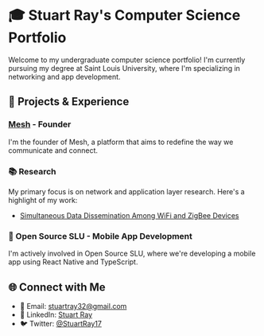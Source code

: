 # 🎓 Stuart Ray's Computer Science Portfolio

Welcome to my undergraduate computer science portfolio! I'm currently pursuing my degree at Saint Louis University, where I'm specializing in networking and app development.

## 🚀 Projects & Experience

### [Mesh](https://meshapp.us) - Founder
I'm the founder of Mesh, a platform that aims to redefine the way we communicate and connect.

### 📚 Research
My primary focus is on network and application layer research. Here's a highlight of my work:

- [Simultaneous Data Dissemination Among WiFi and ZigBee Devices](https://ieeexplore.ieee.org/document/10106093/authors#authors)

### 📱 Open Source SLU - Mobile App Development
I'm actively involved in Open Source SLU, where we're developing a mobile app using React Native and TypeScript.

## 🌐 Connect with Me

- 📧 Email: [stuartray32@gmail.com](mailto:stuartray32@gmail.com)
- 💼 LinkedIn: [Stuart Ray](https://www.linkedin.com/in/stuart-ray-13aa1721a/)
- 🐦 Twitter: [@StuartRay17](https://twitter.com/StuartRay17)
